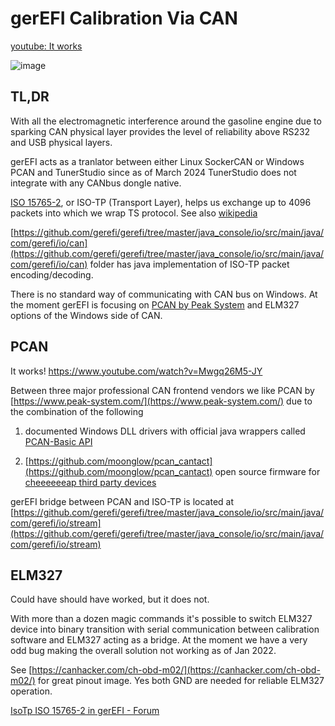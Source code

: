 # gerEFI Calibration Via CAN

[youtube: It works](https://youtu.be/Mwgq26M5-JY)

![image](https://github.com/gerefi/gerefi/assets/48498823/0b210af4-4f56-49b6-b8ac-87b1af0384fd)

## TL,DR

With all the electromagnetic interference around the gasoline engine due to sparking CAN physical layer provides the level of reliability above RS232 and USB physical layers.

gerEFI acts as a tranlator between either Linux SockerCAN or Windows PCAN and TunerStudio since as of March 2024 TunerStudio does not integrate with any CANbus dongle native.

[ISO 15765-2](PDFs/ISO-15765-2-2004.pdf), or ISO-TP (Transport Layer), helps us exchange up to 4096 packets into which we wrap TS protocol. See also [wikipedia](https://en.wikipedia.org/wiki/ISO_15765-2)

[https://github.com/gerefi/gerefi/tree/master/java_console/io/src/main/java/com/gerefi/io/can](https://github.com/gerefi/gerefi/tree/master/java_console/io/src/main/java/com/gerefi/io/can) folder has java implementation of ISO-TP packet encoding/decoding.

There is no standard way of communicating with CAN bus on Windows. At the moment gerEFI is focusing on [PCAN by Peak System](https://www.peak-system.com/) and ELM327 options of the Windows side of CAN.

## PCAN

It works! https://www.youtube.com/watch?v=Mwgq26M5-JY

Between three major professional CAN frontend vendors we like PCAN by [https://www.peak-system.com/](https://www.peak-system.com/) due to the combination of the following

1) documented Windows DLL drivers with official java wrappers called [PCAN-Basic API](https://www.peak-system.com/PCAN-Basic.239.0.html?&L=1)

2) [https://github.com/moonglow/pcan_cantact](https://github.com/moonglow/pcan_cantact) open source firmware for [cheeeeeeap third party devices](https://gerefi.com/forum/viewtopic.php?f=13&t=2243 )

gerEFI bridge between PCAN and ISO-TP is located at [https://github.com/gerefi/gerefi/tree/master/java_console/io/src/main/java/com/gerefi/io/stream](https://github.com/gerefi/gerefi/tree/master/java_console/io/src/main/java/com/gerefi/io/stream)

## ELM327

Could have should have worked, but it does not.

With more than a dozen magic commands it's possible to switch ELM327 device into binary transition with serial communication between calibration software and ELM327 acting as a bridge. At the moment we have a very odd bug making the overall solution not working as of Jan 2022.

See [https://canhacker.com/ch-obd-m02/](https://canhacker.com/ch-obd-m02/) for great pinout image. Yes both GND are needed for reliable ELM327 operation.

[IsoTp ISO 15765-2 in gerEFI - Forum](https://gerefi.com/forum/viewtopic.php?f=5&t=2233)
